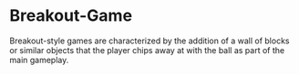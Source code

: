# Breakout-Game
Breakout-style games are characterized by the addition of a wall of blocks or similar objects that the player chips away at with the ball as part of the main gameplay.
